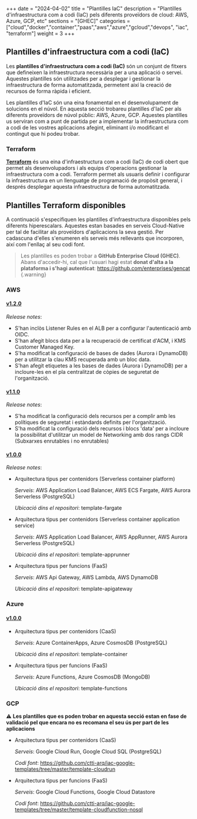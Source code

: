 +++
date        = "2024-04-02"
title       = "Plantilles IaC"
description = "Plantilles d'infraestructura com a codi (IaC) pels diferents proveïdors de cloud: AWS, Azure, GCP, etc"
sections    = "[GHEC]"
categories  = ["cloud","docker","container","paas","aws","azure","gcloud","devops", "iac", "terraform"]
weight      = 3
+++

## Plantilles d'infraestructura com a codi (IaC)

Les **plantilles d'infraestructura com a codi (IaC)** són un conjunt de fitxers que defineixen la infraestructura necessària per a una aplicació o servei. Aquestes plantilles són utilitzades per a desplegar i gestionar la infraestructura de forma automatitzada, permetent així la creació de recursos de forma ràpida i eficient.

Les plantilles d'IaC són una eina fonamental en el desenvolupament de solucions en el núvol. En aquesta secció trobareu plantilles d'IaC per als diferents proveïdors de núvol públic: AWS, Azure, GCP. Aquestes plantilles us serviran com a punt de partida per a implementar la infraestructura com a codi de les vostres aplicacions afegint, eliminant i/o modificant el contingut que hi podeu trobar.

### Terraform

**[Terraform](https://www.terraform.io/)** és una eina d'infraestructura com a codi (IaC) de codi obert que permet als desenvolupadors i als equips d'operacions gestionar la infraestructura com a codi. Terraform permet als usuaris definir i configurar la infraestructura en un llenguatge de programació de propòsit general, i després desplegar aquesta infraestructura de forma automatitzada.

## Plantilles Terraform disponibles

A continuació s'especifiquen les plantilles d'infraestructura disponibles pels diferents hiperescalars. Aquestes estan basades en serveis Cloud-Native per tal de facilitar als proveïdors d'aplicacions la seva gestió. Per cadascuna d'elles s'enumeren els serveis més rellevants que incorporen, així com l'enllaç al seu codi font.

 > Les plantilles es poden trobar a **GitHub Enterprise Cloud (GHEC)**. Abans d'accedir-hi, cal que l'usuari hagi estat **donat d'alta a la plataforma i s'hagi autenticat**: https://github.com/enterprises/gencat
 {.warning}

### AWS

#### [v1.2.0](https://github.com/ctti-arq/iac-aws-templates/tree/1.2.0/)

_Release notes_:

* S'han inclòs Listener Rules en el ALB per a configurar l'autenticació amb OIDC.
* S'han afegit blocs data per a la recuperació de certificat d'ACM, i KMS Customer Managed Key.
* S'ha modificat la configuració de bases de dades (Aurora i DynamoDB) per a utilitzar la clau KMS recuperada amb un bloc data.
* S'han afegit etiquetes a les bases de dades (Aurora i DynamoDB) per a incloure-les en el pla centralitzat de còpies de seguretat de l'organització.

#### [v1.1.0](https://github.com/ctti-arq/iac-aws-templates/tree/1.1.0/)

_Release notes_:

* S'ha modificat la configuració dels recursos per a complir amb les polítiques de seguretat i estàndards definits per l'organització.
* S'ha modificat la configuració dels recursos i blocs 'data' per a incloure la possibilitat d'utilitzar un model de Networking amb dos rangs CIDR (Subxarxes enrutables i no enrutables)

#### [v1.0.0](https://github.com/ctti-arq/iac-aws-templates/tree/1.0.0/)

_Release notes_:

* Arquitectura tipus per contenidors (Serverless container platform​)

    _Serveis_: AWS Application Load Balancer, AWS ECS Fargate, AWS Aurora Serverless (PostgreSQL)

    _Ubicació dins el repositori_: template-fargate

* Arquitectura tipus per contenidors (Serverless container application service​)

    _Serveis_: AWS Application Load Balancer, AWS AppRunner, AWS Aurora Serverless (PostgreSQL)

    _Ubicació dins el repositori_: template-apprunner

* Arquitectura tipus per funcions (FaaS)

    _Serveis_: AWS Api Gateway, AWS Lambda, AWS DynamoDB

    _Ubicació dins el repositori_: template-apigateway


### Azure

#### [v1.0.0](https://github.com/ctti-arq/iac-azure-templates/tree/1.0.0/)

* Arquitectura tipus per contenidors (CaaS)

    _Serveis_: Azure ContainerApps, Azure CosmosDB (PostgreSQL)

    _Ubicació dins el repositori_: template-container

* Arquitectura tipus per funcions (FaaS)

    _Serveis_: Azure Functions, Azure CosmosDB (MongoDB)

    _Ubicació dins el repositori_: template-functions


### GCP

 :warning: **Les plantilles que es poden trobar en aquesta secció estan en fase de validació pel que encara no es recomana el seu ús per part de les aplicacions**

* Arquitectura tipus per contenidors (CaaS)

    _Serveis_: Google Cloud Run, Google Cloud SQL (PostgreSQL)

    _Codi font_: https://github.com/ctti-arq/iac-google-templates/tree/master/template-cloudrun

* Arquitectura tipus per funcions (FaaS)

    _Serveis_: Google Cloud Functions, Google Cloud Datastore

    _Codi font_: https://github.com/ctti-arq/iac-google-templates/tree/master/template-cloudfunction-nosql

